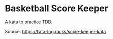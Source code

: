 # Basketball Score Keeper

A kata to practice TDD.

Source: https://kata-log.rocks/score-keeper-kata
